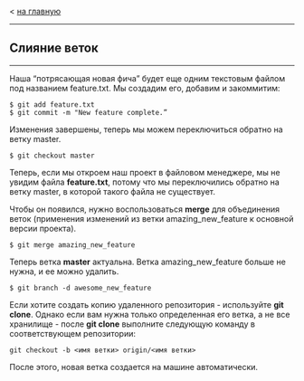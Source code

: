 < [на главную](./readme.md)
___
## **Слияние веток**
___

Наша “потрясающая новая фича” будет еще одним текстовым файлом под названием feature.txt. Мы создадим его, добавим и закоммитим:

```bash=
$ git add feature.txt
$ git commit -m "New feature complete.”
```
Изменения завершены, теперь мы можем переключиться обратно на ветку master.

```bash=
$ git checkout master
```
Теперь, если мы откроем наш проект в файловом менеджере, мы не увидим файла **feature.txt**, потому что мы переключились обратно на ветку master, в которой такого файла не существует. 

Чтобы он появился, нужно воспользоваться **merge** для объединения веток (применения изменений из ветки amazing_new_feature к основной версии проекта).

```bash=
$ git merge amazing_new_feature
```

Теперь ветка **master** актуальна. Ветка amazing_new_feature больше не нужна, и ее можно удалить.

```bash=
$ git branch -d awesome_new_feature
```

Если хотите создать копию удаленного репозитория - используйте **git clone**. Однако если вам нужна только определенная его ветка, а не все хранилище - после **git clone** выполните следующую команду в соответствующем репозитории:

```bash=
git checkout -b <имя ветки> origin/<имя ветки>
```

После этого, новая ветка создается на машине автоматически.